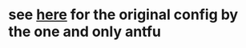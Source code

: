 # see [here](https://github.com/antfu/eslint-config) for the original config by the one and only antfu
